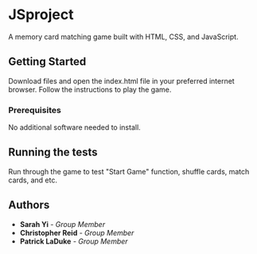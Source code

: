 # JSproject

A memory card matching game built with HTML, CSS, and JavaScript. 

## Getting Started

Download files and open the index.html file in your preferred internet browser. Follow the instructions to play the game.

### Prerequisites

No additional software needed to install. 

## Running the tests

Run through the game to test "Start Game" function, shuffle cards, match cards, and etc. 

## Authors

* **Sarah Yi** - *Group Member* 
* **Christopher Reid** - *Group Member* 
* **Patrick LaDuke** - *Group Member* 
